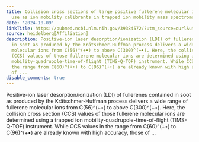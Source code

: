```yaml
---
title: Collision cross sections of large positive fullerene molecular ions and their
  use as ion mobility calibrants in trapped ion mobility mass spectrometry
date: '2024-10-09'
linkTitle: https://pubmed.ncbi.nlm.nih.gov/39384572/?utm_source=curl&utm_medium=rss&utm_campaign=pubmed-2&utm_content=1FakS-2QOkCT8HsMOQP1bCRQ4YzyumYOmxmF0moLsQ3dFB1E9V&fc=20220326224207&ff=20241010184200&v=2.18.0.post9+e462414
source: heidelberg[Affiliation]
description: Positive-ion laser desorption/ionization (LDI) of fullerenes contained
  in soot as produced by the Krätschmer-Huffman process delivers a wide range of fullerene
  molecular ions from C(56)^(+•) to above C(300)^(+•). Here, the collision cross section
  (CCS) values of those fullerene molecular ions are determined using a trapped ion
  mobility-quadrupole-time-of-flight (TIMS-Q-TOF) instrument. While CCS values in
  the range from C(60)^(+•) to C(96)^(+•) are already known with high accuracy, those
  of ...
disable_comments: true
---
```

Positive-ion laser desorption/ionization (LDI) of fullerenes contained in soot as produced by the Krätschmer-Huffman process delivers a wide range of fullerene molecular ions from C(56)^(+•) to above C(300)^(+•). Here, the collision cross section (CCS) values of those fullerene molecular ions are determined using a trapped ion mobility-quadrupole-time-of-flight (TIMS-Q-TOF) instrument. While CCS values in the range from C(60)^(+•) to C(96)^(+•) are already known with high accuracy, those of ...